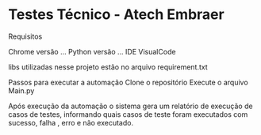 # Testes Técnico - Atech Embraer

Requisitos

Chrome versão ...
Python versão ...
IDE VisualCode



libs utilizadas nesse projeto estão no arquivo requirement.txt

Passos para executar a automação
  Clone o repositório
  Execute o arquivo Main.py
  

Após execução da automação o sistema gera um relatório de execução de casos de testes, informando quais casos de teste foram executados com sucesso, falha , erro e não executado.



  

